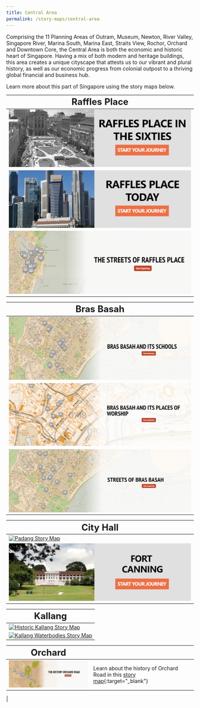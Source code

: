 ```yaml
---
title: Central Area
permalink: /story-maps/central-area
---
```

Comprising the 11 Planning Areas of Outram, Museum, Newton, River Valley, Singapore River, Marina South, Marina East, Straits View,  Rochor, Orchard and Downtown Core, the Central Area is both the economic and historic heart of Singapore. Having a mix of both modern and heritage buildings, this area creates a unique cityscape that attests us to our vibrant and plural history, as well as our economic progress from colonial outpost to a thriving global financial and business hub.

Learn more about this part of Singapore using the story maps below.

|**<font size="5">Raffles Place</font>**| 
| -------- | 
| [![Raffles Place in the Sixties Story Map](/images/storymap-image-raffles-place-sixties.png)](/resource-room/story-maps/raffles-place-in-the-60s) | 
| [![Raffles Place Today Story Map](/images/storymap-image-raffles-place-today.png)](/resource-room/story-maps/raffles-place-today) | 
| [![Raffles Place Streets Story Map](/images/storymap-image-raffles-place-streets.png)](/resource-room/story-maps/streets-of-raffles-place) |

|**<font size="5">Bras Basah</font>**| 
| -------- | 
| [![Bras Basah Schools Story Map](/images/storymap-image-bras-basah-schools.png)](/resource-room/story-maps/bras-basah-schools) | 
| [![Raffles Place Worship Story Map](/images/storymap-image-bras-basah-worship.png)](/resource-room/story-maps/bras-basah-worship) | 
| [![Bras Basah Streets Story Map](/images/storymap-image-bras-basah-streets.png)](/resource-room/story-maps/bras-basah-streets) | 

|**<font size="5">City Hall</font>**| 
| -------- | 
| [![Padang Story Map](/images/storymap-image-padang.png)](/resource-room/story-maps/padang) | 
| [![Fort Canning Story Map](/images/storymap-image-fort-canning.png)](/resource-room/story-maps/fort-canning) | 

|**<font size="5">Kallang</font>**| 
| -------- | 
| [![Historic Kallang Story Map](/images/storymap-image-historic-kallang.png)](/resource-room/story-maps/historic-kallang) | 
| [![Kallang Waterbodies Story Map](/images/storymap-image-kallang-waterbodies-parks.png)](/resource-room/story-maps/the-green-and-blue-of-kallang) | 

| **<font size="5">Orchard</font>** | | 
| -------- | -------- |
| <img src="/images/storymap-image-orchard-road.png" alt="orchard-rd-history" style="width:450px;" />     | Learn about the history of Orchard Road in this [story map](/resource-room/story-maps/orchard-road){:target="_blank"}  |
|